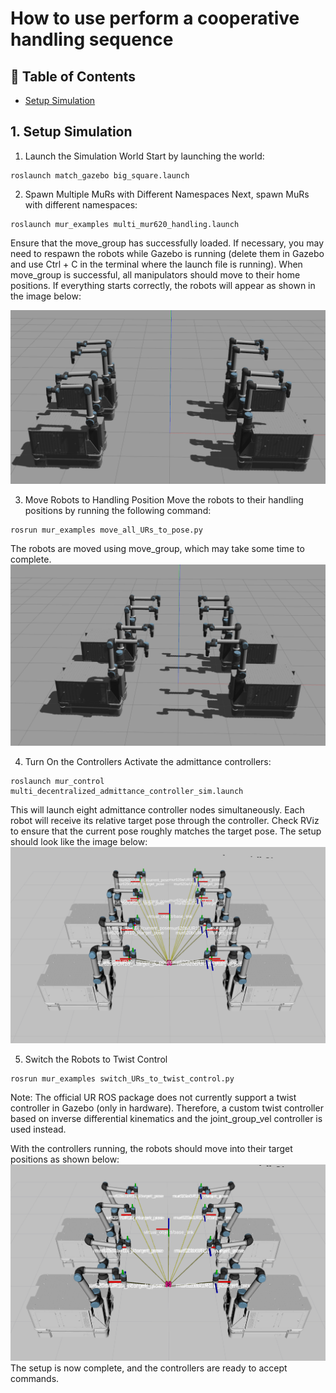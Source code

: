 # How to use perform a cooperative handling sequence

## 📝 Table of Contents
- [Setup Simulation](#setup_sim)


## 1. Setup Simulation <a name = "setup_sim"></a>

1. Launch the Simulation World
Start by launching the world:
``` 
roslaunch match_gazebo big_square.launch 
``` 
2.  Spawn Multiple MuRs with Different Namespaces
Next, spawn MuRs with different namespaces:
``` 
roslaunch mur_examples multi_mur620_handling.launch
``` 
Ensure that the move_group has successfully loaded. If necessary, you may need to respawn the robots while Gazebo is running (delete them in Gazebo and use Ctrl + C in the terminal where the launch file is running). When move_group is successful, all manipulators should move to their home positions. If everything starts correctly, the robots will appear as shown in the image below:

![Alt text](mur_documentation/murs_spawned.png?raw=true "Four MuRs spawned successfully")

3. Move Robots to Handling Position
Move the robots to their handling positions by running the following command:
``` 
rosrun mur_examples move_all_URs_to_pose.py
``` 
The robots are moved using move_group, which may take some time to complete.
![Alt text](mur_documentation/MuRs_in_handling_pose.png?raw=true "All MuRs in handling pose")

4. Turn On the Controllers
Activate the admittance controllers:
``` 
roslaunch mur_control multi_decentralized_admittance_controller_sim.launch
``` 
This will launch eight admittance controller nodes simultaneously. Each robot will receive its relative target pose through the controller. Check RViz to ensure that the current pose roughly matches the target pose. The setup should look like the image below:
![Alt text](mur_documentation/RVIZ_ready.png?raw=true "All admittance controllers are running. Robots are almost in target pose.")

5. Switch the Robots to Twist Control
```
rosrun mur_examples switch_URs_to_twist_control.py
```
Note: The official UR ROS package does not currently support a twist controller in Gazebo (only in hardware). Therefore, a custom twist controller based on inverse differential kinematics and the joint_group_vel controller is used instead.

With the controllers running, the robots should move into their target positions as shown below:
![Alt text](mur_documentation/Controller_ready.png?raw=true "Controllers running. Handling simulation is fully setup")
The setup is now complete, and the controllers are ready to accept commands.